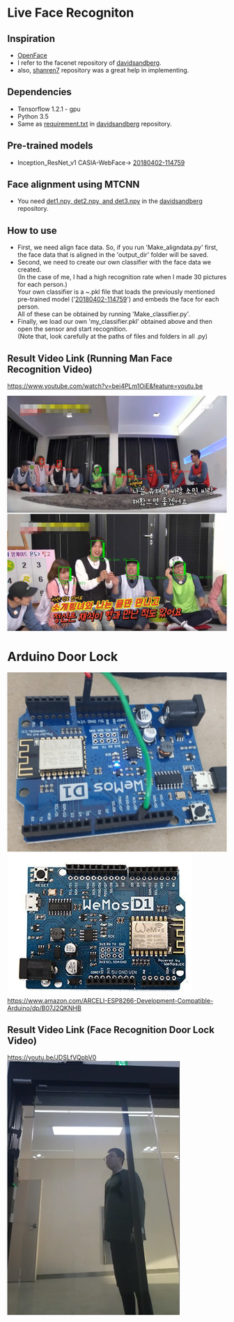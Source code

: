 # Live Face Recogniton

## Inspiration
* [OpenFace](https://github.com/cmusatyalab/openface)
* I refer to the facenet repository of [davidsandberg](https://github.com/davidsandberg/facenet).
* also, [shanren7](https://github.com/shanren7/real_time_face_recognition) repository was a great help in implementing.
## Dependencies
* Tensorflow 1.2.1 - gpu
* Python 3.5
* Same as [requirement.txt](https://github.com/davidsandberg/facenet/blob/master/requirements.txt) in [davidsandberg](https://github.com/davidsandberg/facenet) repository.

## Pre-trained models
* Inception_ResNet_v1 CASIA-WebFace-> [20180402-114759](https://drive.google.com/open?id=1vXMsKEOcqyRBVEwwiBO8Mbyb8YFWuVIK)

## Face alignment using MTCNN
* You need [det1.npy, det2.npy, and det3.npy](https://github.com/davidsandberg/facenet/tree/master/src/align) in the [davidsandberg](https://github.com/davidsandberg/facenet) repository.
## How to use


* First, we need align face data. So, if you run 'Make_aligndata.py' first, the face data that is aligned in the 'output_dir' folder will be saved.
* Second, we need to create our own classifier with the face data we created. <br/>(In the case of me, I had a high recognition rate when I made 30 pictures for each person.)
</br>Your own classifier is a ~.pkl file that loads the previously mentioned pre-trained model ('[20180402-114759](https://drive.google.com/open?id=1vXMsKEOcqyRBVEwwiBO8Mbyb8YFWuVIK)') and embeds the face for each person.<br/>All of these can be obtained by running 'Make_classifier.py'.<br/>
* Finally, we load our own 'my_classifier.pkl' obtained above and then open the sensor and start recognition.
</br> (Note that, look carefully at the paths of files and folders in all .py)
## Result Video Link (Running Man Face Recognition Video)
https://www.youtube.com/watch?v=bei4PLm1OiE&feature=youtu.be

![runningman1.png](description/runningman1.png)
![runningman2.png](description/runningman2.png)

# Arduino Door Lock
![arduino1.png](description/arduino1.png)
![arduino2.png](description/arduino2.png)
https://www.amazon.com/ARCELI-ESP8266-Development-Compatible-Arduino/dp/B07J2QKNHB

## Result Video Link (Face Recognition Door Lock Video)
https://youtu.be/JDSLfVQpbV0
![door_screenshot.png](door_screenshot.png)
